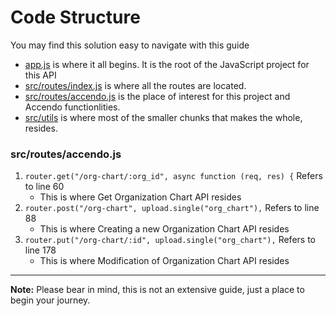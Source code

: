 # Code Structure

You may find this solution easy to navigate with this guide

- [app.js](./src/app.js) is where it all begins. It is the root of the JavaScript project for this API
- [src/routes/index.js](./src/routes/index.js) is where all the routes are located.
- [src/routes/accendo.js](./src/routes/accendo.js) is the place of interest for this project and Accendo functionlities.
- [src/utils](./src/utils/) is where most of the smaller chunks that makes the whole, resides.

### src/routes/accendo.js

1. `router.get("/org-chart/:org_id", async function (req, res) {` Refers to line 60
    - This is where Get Organization Chart API resides
2. `router.post("/org-chart", upload.single("org_chart"),` Refers to line 88
    - This is where Creating a new Organization Chart API resides
3. `router.put("/org-chart/:id", upload.single("org_chart"),` Refers to line 178
    - This is where Modification of Organization Chart API resides

---
**Note:** Please bear in mind, this is not an extensive guide, just a place to begin your journey.